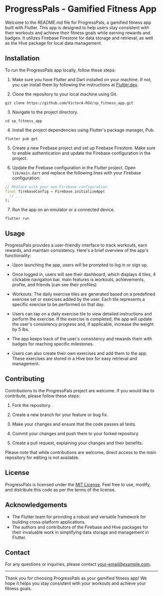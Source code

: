 # ProgressPals - Gamified Fitness App

Welcome to the README.md file for ProgressPals, a gamified fitness app built with Flutter. This app is designed to help users stay consistent with their workouts and achieve their fitness goals while earning rewards and badges. It utilizes Firebase Firestore for data storage and retrieval, as well as the Hive package for local data management.

## Installation

To run the ProgressPals app locally, follow these steps:

1. Make sure you have Flutter and Dart installed on your machine. If not, you can install them by following the instructions at [Flutter.dev](https://flutter.dev).

2. Clone the repository to your local machine using Git.

```shell
git clone https://github.com/VictorA-RGV/sp_fitness_app.git
```

3. Navigate to the project directory.

```shell
cd sp_fitness_app
```

4. Install the project dependencies using Flutter's package manager, Pub.

```shell
flutter pub get
```

5. Create a new Firebase project and set up Firebase Firestore. Make sure to enable authentication and update the Firebase configuration in the project.

6. Update the Firebase configuration in the Flutter project. Open `lib/main.dart` and replace the following lines with your Firebase configuration:

```dart
// Replace with your own Firebase configuration
final firebaseConfig = Firebase.initializeApp(
  // ...
);
```

7. Run the app on an emulator or a connected device.

```shell
flutter run
```

## Usage

ProgressPals provides a user-friendly interface to track workouts, earn rewards, and maintain consistency. Here's a brief overview of the app's functionality:

- Upon launching the app, users will be prompted to log in or sign up.

- Once logged in, users will see their dashboard, which displays 4 tiles, 4 clickable navigation bar. main features is workouts, achievements, profile, and friends (can see their profiles)

- Workouts: The daily exercise tiles are generated based on a predefined exercise set or exercises added by the user. Each tile represents a specific exercise to be performed on that day.

- Users can tap on a daily exercise tile to view detailed instructions and perform the exercise. If the exercise is completed, the app will update the user's consistency progress and, if applicable, increase the weight by 5 lbs.

- The app keeps track of the user's consistency and rewards them with badges for reaching specific milestones.

- Users can also create their own exercises and add them to the app. These exercises are stored in a Hive box for easy retrieval and management.

## Contributing

Contributions to the ProgressPals project are welcome. If you would like to contribute, please follow these steps:

1. Fork the repository.

2. Create a new branch for your feature or bug fix.

3. Make your changes and ensure that the code passes all tests.

4. Commit your changes and push them to your forked repository.

5. Create a pull request, explaining your changes and their benefits.

Please note that while contributions are welcome, direct access to the main repository for editing is not available.

## License

ProgressPals is licensed under the [MIT License](LICENSE). Feel free to use, modify, and distribute this code as per the terms of the license.

## Acknowledgements

- The Flutter team for providing a robust and versatile framework for building cross-platform applications.
- The authors and contributors of the Firebase and Hive packages for their invaluable work in simplifying data storage and management in Flutter.

## Contact

For any questions or inquiries, please contact [your-email@example.com](mailto:your-email@example.com).

---

Thank you for choosing ProgressPals as your gamified fitness app! We hope it helps you stay consistent with your workouts and achieve your fitness goals.

